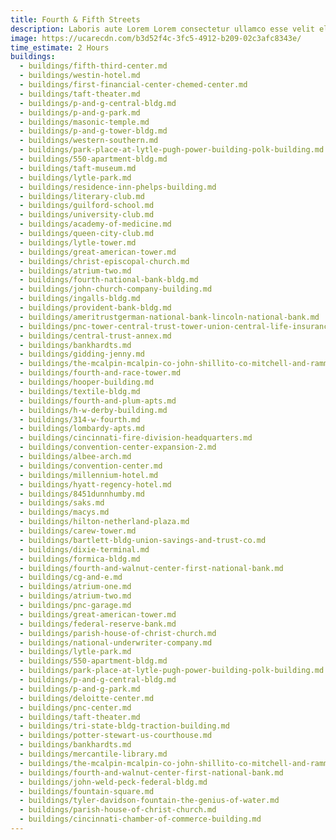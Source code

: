 ```yaml
---
title: Fourth & Fifth Streets
description: Laboris aute Lorem Lorem consectetur ullamco esse velit elit.
image: https://ucarecdn.com/b3d52f4c-3fc5-4912-b209-02c3afc8343e/
time_estimate: 2 Hours
buildings:
  - buildings/fifth-third-center.md
  - buildings/westin-hotel.md
  - buildings/first-financial-center-chemed-center.md
  - buildings/taft-theater.md
  - buildings/p-and-g-central-bldg.md
  - buildings/p-and-g-park.md
  - buildings/masonic-temple.md
  - buildings/p-and-g-tower-bldg.md
  - buildings/western-southern.md
  - buildings/park-place-at-lytle-pugh-power-building-polk-building.md
  - buildings/550-apartment-bldg.md
  - buildings/taft-museum.md
  - buildings/lytle-park.md
  - buildings/residence-inn-phelps-building.md
  - buildings/literary-club.md
  - buildings/guilford-school.md
  - buildings/university-club.md
  - buildings/academy-of-medicine.md
  - buildings/queen-city-club.md
  - buildings/lytle-tower.md
  - buildings/great-american-tower.md
  - buildings/christ-episcopal-church.md
  - buildings/atrium-two.md
  - buildings/fourth-national-bank-bldg.md
  - buildings/john-church-company-building.md
  - buildings/ingalls-bldg.md
  - buildings/provident-bank-bldg.md
  - buildings/ameritrustgerman-national-bank-lincoln-national-bank.md
  - buildings/pnc-tower-central-trust-tower-union-central-life-insurance-building.md
  - buildings/central-trust-annex.md
  - buildings/bankhardts.md
  - buildings/gidding-jenny.md
  - buildings/the-mcalpin-mcalpin-co-john-shillito-co-mitchell-and-rammelsberg-furniture-co.md
  - buildings/fourth-and-race-tower.md
  - buildings/hooper-building.md
  - buildings/textile-bldg.md
  - buildings/fourth-and-plum-apts.md
  - buildings/h-w-derby-building.md
  - buildings/314-w-fourth.md
  - buildings/lombardy-apts.md
  - buildings/cincinnati-fire-division-headquarters.md
  - buildings/convention-center-expansion-2.md
  - buildings/albee-arch.md
  - buildings/convention-center.md
  - buildings/millennium-hotel.md
  - buildings/hyatt-regency-hotel.md
  - buildings/8451dunnhumby.md
  - buildings/saks.md
  - buildings/macys.md
  - buildings/hilton-netherland-plaza.md
  - buildings/carew-tower.md
  - buildings/bartlett-bldg-union-savings-and-trust-co.md
  - buildings/dixie-terminal.md
  - buildings/formica-bldg.md
  - buildings/fourth-and-walnut-center-first-national-bank.md
  - buildings/cg-and-e.md
  - buildings/atrium-one.md
  - buildings/atrium-two.md
  - buildings/pnc-garage.md
  - buildings/great-american-tower.md
  - buildings/federal-reserve-bank.md
  - buildings/parish-house-of-christ-church.md
  - buildings/national-underwriter-company.md
  - buildings/lytle-park.md
  - buildings/550-apartment-bldg.md
  - buildings/park-place-at-lytle-pugh-power-building-polk-building.md
  - buildings/p-and-g-central-bldg.md
  - buildings/p-and-g-park.md
  - buildings/deloitte-center.md
  - buildings/pnc-center.md
  - buildings/taft-theater.md
  - buildings/tri-state-bldg-traction-building.md
  - buildings/potter-stewart-us-courthouse.md
  - buildings/bankhardts.md
  - buildings/mercantile-library.md
  - buildings/the-mcalpin-mcalpin-co-john-shillito-co-mitchell-and-rammelsberg-furniture-co.md
  - buildings/fourth-and-walnut-center-first-national-bank.md
  - buildings/john-weld-peck-federal-bldg.md
  - buildings/fountain-square.md
  - buildings/tyler-davidson-fountain-the-genius-of-water.md
  - buildings/parish-house-of-christ-church.md
  - buildings/cincinnati-chamber-of-commerce-building.md
---
```

